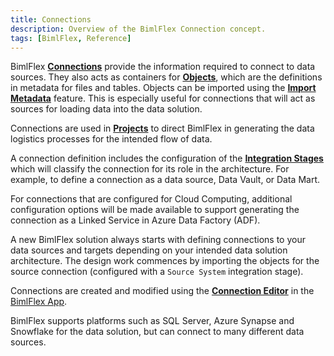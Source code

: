 ```yaml
---
title: Connections
description: Overview of the BimlFlex Connection concept.
tags: [BimlFlex, Reference]
---
```

BimlFlex [**Connections**](./connection-editor) provide the information required to connect to data sources. They also acts as containers for [**Objects**](./object-editor), which are the definitions in metadata for files and tables. Objects can be imported using the [**Import Metadata**](../concepts/importing-metadata) feature. This is especially useful for connections that will act as sources for loading data into the data solution.

Connections are used in [**Projects**](./project-editor) to direct BimlFlex in generating the data logistics processes for the intended flow of data.

A connection definition includes the configuration of the [**Integration Stages**](./connection-editor#integration-stages) which will classify the connection for its role in the architecture. For example, to define a connection as a data source, Data Vault, or Data Mart.

For connections that are configured for Cloud Computing, additional configuration options will be made available to support generating the connection as a Linked Service in Azure Data Factory (ADF).

A new BimlFlex solution always starts with defining connections to your data sources and targets depending on your intended data solution architecture. The design work commences by importing the objects for the source connection (configured with a `Source System` integration stage).

Connections are created and modified using the [**Connection Editor**](./connection-editor) in the [BimlFlex App](./index).

BimlFlex supports platforms such as SQL Server, Azure Synapse and Snowflake for the data solution, but can connect to many different data sources.
